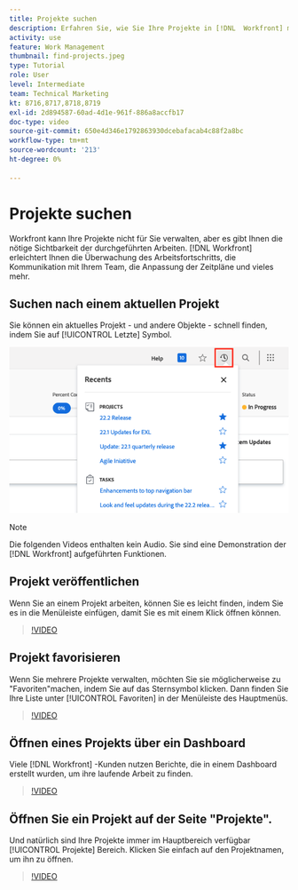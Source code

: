 ```yaml
---
title: Projekte suchen
description: Erfahren Sie, wie Sie Ihre Projekte in [!DNL  Workfront] mit Stiften, Favoriten, Dashboards und dem [!UICONTROL Projekte] Seite.
activity: use
feature: Work Management
thumbnail: find-projects.jpeg
type: Tutorial
role: User
level: Intermediate
team: Technical Marketing
kt: 8716,8717,8718,8719
exl-id: 2d894587-60ad-4d1e-961f-886a8accfb17
doc-type: video
source-git-commit: 650e4d346e1792863930dcebafacab4c88f2a8bc
workflow-type: tm+mt
source-wordcount: '213'
ht-degree: 0%

---
```


# Projekte suchen

Workfront kann Ihre Projekte nicht für Sie verwalten, aber es gibt Ihnen die nötige Sichtbarkeit der durchgeführten Arbeiten. [!DNL Workfront] erleichtert Ihnen die Überwachung des Arbeitsfortschritts, die Kommunikation mit Ihrem Team, die Anpassung der Zeitpläne und vieles mehr.

<!---
In this section, you will learn how to:

Find your projects in [!DNL Workfront]
Make your project visible to stakeholders
Find project communications
Use [!DNL Workfront] features when reviewing the task list to monitor project progress
--->

## Suchen nach einem aktuellen Projekt

Sie können ein aktuelles Projekt - und andere Objekte - schnell finden, indem Sie auf [!UICONTROL Letzte] Symbol.

![[!UICONTROL Status] Feld in Projekt-Kopfzeile eingeblendet](assets/recents.png)

>[!NOTE]
>
>Die folgenden Videos enthalten kein Audio. Sie sind eine Demonstration der [!DNL Workfront] aufgeführten Funktionen.

## Projekt veröffentlichen

Wenn Sie an einem Projekt arbeiten, können Sie es leicht finden, indem Sie es in die Menüleiste einfügen, damit Sie es mit einem Klick öffnen können.

>[!VIDEO](https://video.tv.adobe.com/v/335038/?quality=12&learn=on)

## Projekt favorisieren

Wenn Sie mehrere Projekte verwalten, möchten Sie sie möglicherweise zu &quot;Favoriten&quot;machen, indem Sie auf das Sternsymbol klicken. Dann finden Sie Ihre Liste unter [!UICONTROL Favoriten] in der Menüleiste des Hauptmenüs.

>[!VIDEO](https://video.tv.adobe.com/v/335039/?quality=12&learn=on)


## Öffnen eines Projekts über ein Dashboard

Viele [!DNL Workfront] -Kunden nutzen Berichte, die in einem Dashboard erstellt wurden, um ihre laufende Arbeit zu finden.

>[!VIDEO](https://video.tv.adobe.com/v/335041/?quality=12&learn=on)


## Öffnen Sie ein Projekt auf der Seite &quot;Projekte&quot;.

Und natürlich sind Ihre Projekte immer im Hauptbereich verfügbar [!UICONTROL Projekte] Bereich. Klicken Sie einfach auf den Projektnamen, um ihn zu öffnen.

>[!VIDEO](https://video.tv.adobe.com/v/335040/?quality=12&learn=on)
